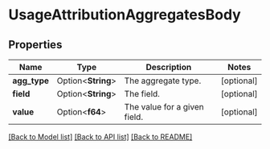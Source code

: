 # UsageAttributionAggregatesBody

## Properties

Name | Type | Description | Notes
------------ | ------------- | ------------- | -------------
**agg_type** | Option<**String**> | The aggregate type. | [optional]
**field** | Option<**String**> | The field. | [optional]
**value** | Option<**f64**> | The value for a given field. | [optional]

[[Back to Model list]](../README.md#documentation-for-models) [[Back to API list]](../README.md#documentation-for-api-endpoints) [[Back to README]](../README.md)



